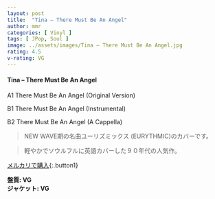 ```yaml
---
layout: post
title:  "Tina – There Must Be An Angel"
author: mmr
categories: [ Vinyl ]
tags: [ JPop, Soul ]
image: ../assets/images/Tina – There Must Be An Angel.jpg
rating: 4.5
v-rating: VG
---
```


#### Tina – There Must Be An Angel

A1  There Must Be An Angel (Original Version)

B1  There Must Be An Angel (Instrumental)

B2  There Must Be An Angel (A Cappella)

> NEW WAVE期の名曲ユーリズミックス (EURYTHMIC)のカバーです。

> 軽やかでソウルフルに英語カバーした９０年代の人気作。

[メルカリで購入](https://jp.mercari.com/item/m20772595630){:.button1}


<div class="mt-4 mb-4 d-flex align-items-center">
<strong class="mr-1">盤質: VG</strong>
</div>
<div class="mt-4 mb-4 d-flex align-items-center">
<strong class="mr-1">ジャケット: VG</strong>
</div>